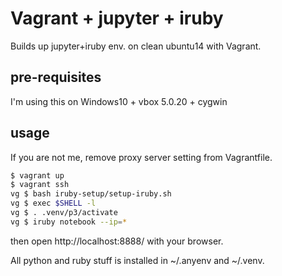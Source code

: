 # Vagrant + jupyter + iruby 

Builds up jupyter+iruby env. on clean ubuntu14 with Vagrant.

## pre-requisites
I'm using this on Windows10 + vbox 5.0.20 + cygwin

## usage
If you are not me, remove proxy server setting from Vagrantfile.

```bash
$ vagrant up
$ vagrant ssh
vg $ bash iruby-setup/setup-iruby.sh
vg $ exec $SHELL -l
vg $ . .venv/p3/activate
vg $ iruby notebook --ip=*
```

then open http://localhost:8888/ with your browser.

All python and ruby stuff is installed in ~/.anyenv and ~/.venv.
